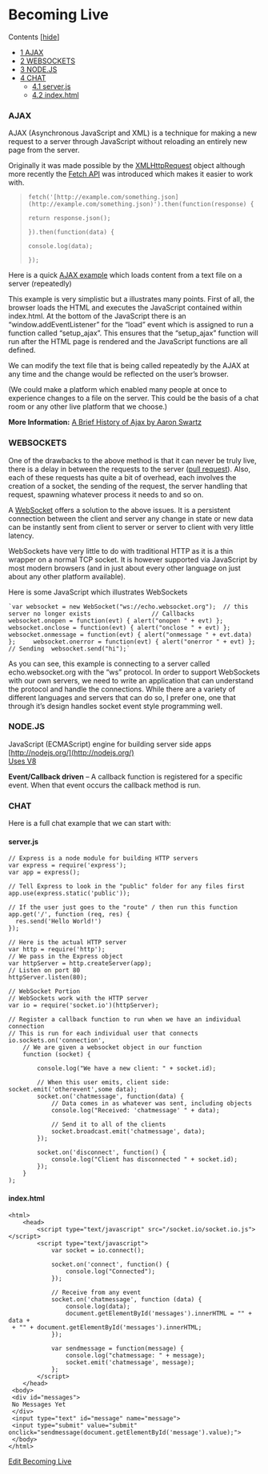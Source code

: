 # Becoming Live

Contents \[[hide](https://itp.nyu.edu/classes/liveweb-fall2023/becoming-live/#)\]

- [1 AJAX](https://itp.nyu.edu/classes/liveweb-fall2023/becoming-live/#AJAX)
- [2 WEBSOCKETS](https://itp.nyu.edu/classes/liveweb-fall2023/becoming-live/#WEBSOCKETS)
- [3 NODE.JS](https://itp.nyu.edu/classes/liveweb-fall2023/becoming-live/#NODEJS)
- [4 CHAT](https://itp.nyu.edu/classes/liveweb-fall2023/becoming-live/#CHAT)
  - [4.1 server.js](https://itp.nyu.edu/classes/liveweb-fall2023/becoming-live/#serverjs)
  - [4.2 index.html](https://itp.nyu.edu/classes/liveweb-fall2023/becoming-live/#indexhtml)

### **AJAX**

AJAX (Asynchronous JavaScript and XML) is a technique for making a new request to a server through JavaScript without reloading an entirely new page from the server.

Originally it was made possible by the [XMLHttpRequest](http://www.w3schools.com/XML/xml_http.asp) object although more recently the [Fetch API](https://developer.mozilla.org/en-US/docs/Web/API/Fetch_API/Using_Fetch) was introduced which makes it easier to work with.

> `fetch('[http://example.com/something.json](http://example.com/something.json)').then(function(response) {`
>
> `return response.json();`
>
> `}).then(function(data) {`
>
> `console.log(data);`
>
> `});`

Here is a quick [AJAX example](http://itp.nyu.edu/~sve204/connect_spring2021/ajax_example.zip) which loads content from a text file on a server (repeatedly)

This example is very simplistic but a illustrates many points. First of all, the browser loads the HTML and executes the JavaScript contained within index.html. At the bottom of the JavaScript there is an “window.addEventListener” for the “load” event which is assigned to run a function called “setup_ajax”. This ensures that the “setup_ajax” function will run after the HTML page is rendered and the JavaScript functions are all defined.

We can modify the text file that is being called repeatedly by the AJAX at any time and the change would be reflected on the user’s browser.

(We could make a platform which enabled many people at once to experience changes to a file on the server. This could be the basis of a chat room or any other live platform that we choose.)

**More Information:** [A Brief History of Ajax by Aaron Swartz](http://www.aaronsw.com/weblog/ajaxhistory)

### WEBSOCKETS

One of the drawbacks to the above method is that it can never be truly live, there is a delay in between the requests to the server ([pull request](https://en.wikipedia.org/wiki/Pull_technology)). Also, each of these requests has quite a bit of overhead, each involves the creation of a socket, the sending of the request, the server handling that request, spawning whatever process it needs to and so on.

A [WebSocket](https://en.wikipedia.org/wiki/WebSocket) offers a solution to the above issues. It is a persistent connection between the client and server any change in state or new data can be instantly sent from client to server or server to client with very little latency.

WebSockets have very little to do with traditional HTTP as it is a thin wrapper on a normal TCP socket. It is however supported via JavaScript by most modern browsers (and in just about every other language on just about any other platform available).

Here is some JavaScript which illustrates WebSockets

    `var websocket = new WebSocket("ws://echo.websocket.org");  // this server no longer exists 			  	// Callbacks  	websocket.onopen = function(evt) { alert("onopen " + evt) };  	websocket.onclose = function(evt) { alert("onclose " + evt) };  	websocket.onmessage = function(evt) { alert("onmessage " + evt.data) };  	websocket.onerror = function(evt) { alert("onerror " + evt) };  	// Sending 	websocket.send("hi");`

As you can see, this example is connecting to a server called echo.websocket.org with the “ws” protocol. In order to support WebSockets with our own servers, we need to write an application that can understand the protocol and handle the connections. While there are a variety of different languages and servers that can do so, I prefer one, one that through it’s design handles socket event style programming well.

### NODE.JS

JavaScript (ECMAScript) engine for building server side apps  
[http://nodejs.org/](http://nodejs.org/)  
[Uses V8](https://developers.google.com/v8/)

**Event/Callback driven** – A callback function is registered for a specific event. When that event occurs the callback method is run.

### CHAT

Here is a full chat example that we can start with:

#### server.js

    // Express is a node module for building HTTP servers
    var express = require('express');
    var app = express();

    // Tell Express to look in the "public" folder for any files first
    app.use(express.static('public'));

    // If the user just goes to the "route" / then run this function
    app.get('/', function (req, res) {
      res.send('Hello World!')
    });

    // Here is the actual HTTP server
    var http = require('http');
    // We pass in the Express object
    var httpServer = http.createServer(app);
    // Listen on port 80
    httpServer.listen(80);

    // WebSocket Portion
    // WebSockets work with the HTTP server
    var io = require('socket.io')(httpServer);

    // Register a callback function to run when we have an individual connection
    // This is run for each individual user that connects
    io.sockets.on('connection',
    	// We are given a websocket object in our function
    	function (socket) {

    		console.log("We have a new client: " + socket.id);

    		// When this user emits, client side: socket.emit('otherevent',some data);
    		socket.on('chatmessage', function(data) {
    			// Data comes in as whatever was sent, including objects
    			console.log("Received: 'chatmessage' " + data);

    			// Send it to all of the clients
    			socket.broadcast.emit('chatmessage', data);
    		});

    		socket.on('disconnect', function() {
    			console.log("Client has disconnected " + socket.id);
    		});
    	}
    );

#### index.html

    <html>
    	<head>
    		<script type="text/javascript" src="/socket.io/socket.io.js"></script>
    		<script type="text/javascript">
    			var socket = io.connect();

    			socket.on('connect', function() {
    				console.log("Connected");
    			});

    			// Receive from any event
    			socket.on('chatmessage', function (data) {
    				console.log(data);
    				document.getElementById('messages').innerHTML = "" + data +
     + "" + document.getElementById('messages').innerHTML;
    			});

    			var sendmessage = function(message) {
    				console.log("chatmessage: " + message);
    				socket.emit('chatmessage', message);
    			};
    		</script>
    	</head>
     <body>
     <div id="messages">
     No Messages Yet
     </div>
     <input type="text" id="message" name="message">
     <input type="submit" value="submit" onclick="sendmessage(document.getElementById('message').value);">
     </body>
    </html>

[Edit Becoming Live](https://itp.nyu.edu/classes/liveweb-fall2023/wp-admin/post.php?post=3628&action=edit)
